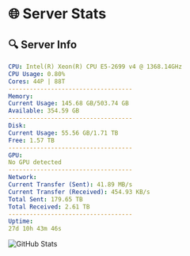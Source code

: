 # 🌐 Server Stats
## 🔍 Server Info
```yaml
CPU: Intel(R) Xeon(R) CPU E5-2699 v4 @ 1368.14GHz
CPU Usage: 0.80%
Cores: 44P | 88T
-----------------------------------
Memory:
Current Usage: 145.68 GB/503.74 GB
Available: 354.59 GB
-----------------------------------
Disk:
Current Usage: 55.56 GB/1.71 TB
Free: 1.57 TB
-----------------------------------
GPU:
No GPU detected
-----------------------------------
Network:
Current Transfer (Sent): 41.89 MB/s
Current Transfer (Received): 454.93 KB/s
Total Sent: 179.65 TB
Total Received: 2.61 TB
-----------------------------------
Uptime:
27d 10h 43m 46s
```
![GitHub Stats](https://img.shields.io/badge/Updated-2025-03-07_09:27:04-blue)